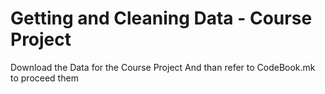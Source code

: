 # Getting and Cleaning Data - Course Project
Download the Data for the Course Project
And than refer to CodeBook.mk to proceed them
